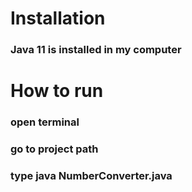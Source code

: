# Installation

### Java 11 is installed in my computer

# How to run

### open terminal
### go to project path
### type java NumberConverter.java
